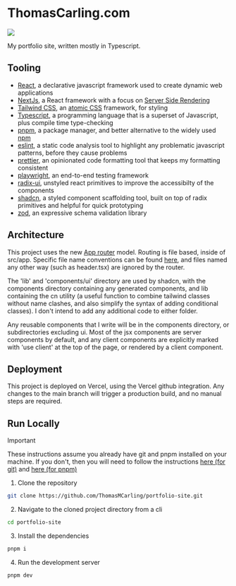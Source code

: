 # ThomasCarling.com

![](https://deploy-badge.vercel.app/?url=https://portfolio-site-jade-nine.vercel.app/&name=portfolio-site-jade-nine.vercel.app&style=plastic)

My portfolio site, written mostly in Typescript.

## Tooling

- [React](https://react.dev/), a declarative javascript framework used to create dynamic web applications
- [NextJs](https://nextjs.org/), a React framework with a focus on [Server Side Rendering](https://nextjs.org/docs/pages/building-your-application/rendering/server-side-rendering)
- [Tailwind CSS](https://tailwindcss.com), an [atomic CSS](https://css-tricks.com/lets-define-exactly-atomic-css/) framework, for styling
- [Typescript](https://www.typescriptlang.org/), a programming language that is a superset of Javascript, plus compile time type-checking
- [pnpm](https://pnpm.io/), a package manager, and better alternative to the widely used [npm](https://www.npmjs.com/)
- [eslint](https://eslint.org/), a static code analysis tool to highlight any problematic javascript patterns, before they cause problems
- [prettier](https://prettier.io/), an opinionated code formatting tool that keeps my formatting consistent
- [playwright](https://playwright.dev/), an end-to-end testing framework
- [radix-ui](https://www.radix-ui.com/primitives), unstyled react primitives to improve the accessibilty of the components
- [shadcn](https://ui.shadcn.com/), a styled component scaffolding tool, built on top of radix primitives and helpful for quick prototyping
- [zod](https://zod.dev/), an expressive schema validation library

## Architecture

This project uses the new [App router](https://nextjs.org/docs/app) model. Routing is file based, inside of src/app. Specific file name conventions can be found [here](https://nextjs.org/docs/app/api-reference/file-conventions), and files named any other way (such as header.tsx) are ignored by the router.

The 'lib' and 'components/ui' directory are used by shadcn, with the components directory containing any generated components, and lib containing the cn utility (a useful function to combine tailwind classes without name clashes, and also simplify the syntax of adding conditional classes). I don't intend to add any additional code to either folder.

Any reusable components that I write will be in the components directory, or subdirectories excluding ui. Most of the jsx components are server components by default, and any client components are explicitly marked with 'use client' at the top of the page, or rendered by a client component.

## Deployment

This project is deployed on Vercel, using the Vercel github integration. Any changes to the main branch will trigger a production build, and no manual steps are required.

## Run Locally

> [!IMPORTANT]  
> These instructions assume you already have git and pnpm installed on your machine. If you don't, then you will need to follow the instructions [here (for git)](https://git-scm.com/) and [here (for pnpm)](https://pnpm.io/installation)

1. Clone the repository

```bash
git clone https://github.com/ThomasMCarling/portfolio-site.git
```

2. Navigate to the cloned project directory from a cli

```bash
cd portfolio-site
```

3. Install the dependencies

```bash
pnpm i
```

4. Run the development server

```bash
pnpm dev
```
